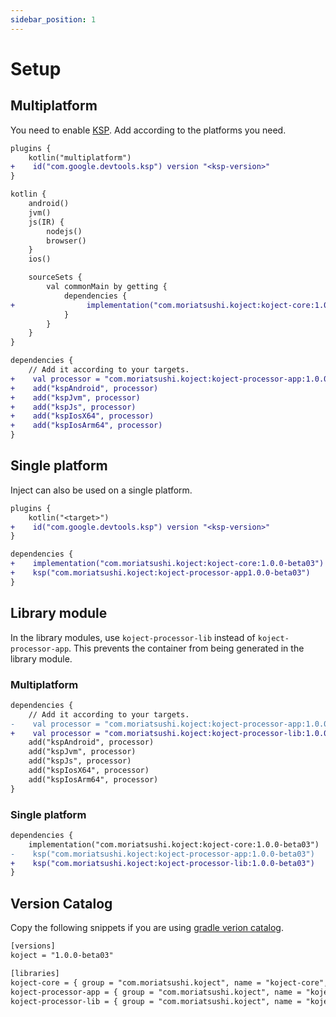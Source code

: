 ```yaml
---
sidebar_position: 1
---
```


# Setup

## Multiplatform

You need to enable [KSP](https://github.com/google/ksp).
Add according to the platforms you need.

```diff title="build.gradle.kts"
plugins {
    kotlin("multiplatform")
+    id("com.google.devtools.ksp") version "<ksp-version>"
}

kotlin {
    android()
    jvm()
    js(IR) {
        nodejs()
        browser()
    }
    ios()

    sourceSets {
        val commonMain by getting {
            dependencies {
+                implementation("com.moriatsushi.koject:koject-core:1.0.0-beta03")
            }
        }
    }
}

dependencies {
    // Add it according to your targets.
+    val processor = "com.moriatsushi.koject:koject-processor-app:1.0.0-beta03"
+    add("kspAndroid", processor)
+    add("kspJvm", processor)
+    add("kspJs", processor)
+    add("kspIosX64", processor)
+    add("kspIosArm64", processor)
}
```

## Single platform

Inject can also be used on a single platform.

```diff title="build.gradle.kts"
plugins {
    kotlin("<target>")
+    id("com.google.devtools.ksp") version "<ksp-version>"
}

dependencies {
+    implementation("com.moriatsushi.koject:koject-core:1.0.0-beta03")
+    ksp("com.moriatsushi.koject:koject-processor-app1.0.0-beta03")
}
```

## Library module
In the library modules, use `koject-processor-lib` instead of `koject-processor-app`.
This prevents the container from being generated in the library module.

### Multiplatform

```diff title="build.gradle.kts"
dependencies {
    // Add it according to your targets.
-    val processor = "com.moriatsushi.koject:koject-processor-app:1.0.0-beta03"
+    val processor = "com.moriatsushi.koject:koject-processor-lib:1.0.0-beta03"
    add("kspAndroid", processor)
    add("kspJvm", processor)
    add("kspJs", processor)
    add("kspIosX64", processor)
    add("kspIosArm64", processor)
}
```

### Single platform

```diff title="build.gradle.kts"
dependencies {
    implementation("com.moriatsushi.koject:koject-core:1.0.0-beta03")
-    ksp("com.moriatsushi.koject:koject-processor-app:1.0.0-beta03")
+    ksp("com.moriatsushi.koject:koject-processor-lib:1.0.0-beta03")
}
```

## Version Catalog
Copy the following snippets if you are using [gradle verion catalog](https://docs.gradle.org/current/userguide/platforms.html).

```xml title="libs.versions.toml"
[versions]
koject = "1.0.0-beta03"

[libraries]
koject-core = { group = "com.moriatsushi.koject", name = "koject-core", version.ref = "koject" }
koject-processor-app = { group = "com.moriatsushi.koject", name = "koject-processor-app", version.ref = "koject" }
koject-processor-lib = { group = "com.moriatsushi.koject", name = "koject-processor-lib", version.ref = "koject" }
```
